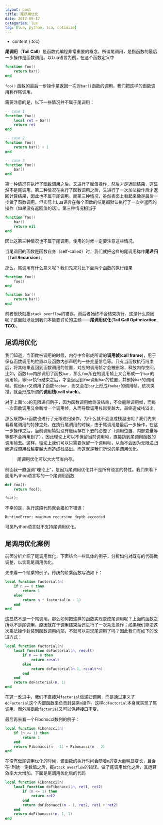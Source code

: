 ```yaml
---
layout: post
title: 尾调用优化
date: 2017-09-17
categories: lua
tag: [lua, python, tco, optimize]
---
```

* content
{:toc}

**尾调用**（**Tail Call**）是函数式编程非常重要的概念。所谓尾调用，是指函数的最后一步操作是函数调用。以Lua语言为例，在这个函数定义中

```lua
function foo()
	return bar()
end
```

```foo()``` 函数的最后一步操作是返回一次对```bar()```函数的调用，我们把这样的函数调用称作尾调用。

需要注意的是，以下一些情况并不属于尾调用：

```lua
-- case 1
function foo()
	local ret = bar()
	return ret
end

-- case 2
function foo()
	return bar() + 1
end

-- case 3
function foo()
	bar()
end
```
第一种情况在执行了函数调用之后，又进行了赋值操作，然后才是返回结果，这显然不是尾调用。第二种情况在执行了函数调用之后，又进行了一次加法操作后才返回计算结果，因此也不属于尾调用。而第三种情况，虽然表面上看起来像是最后一步做了函数调用，但实际上Lua语言在每个函数的结尾都默认执行了一次空返回的操作（如果没有返回值的话）。第三种情况相当于

```lua
function foo()
	bar()
	return nil
end
```
因此这第三种情况也不属于尾调用。使用的时候一定要注意这些情况。

当尾调用的函数是函数自身（self-called）时，我们就把这样的尾调用称作**尾递归**（**Tail Recursion**）。

那么，尾调用有什么意义呢？我们先来对比下面两个函数的执行结果

```lua
function foo()
	foo()
end
```

```lua
function bar()
	return bar()
end
```
前者很快就报```stack overflow```的错误，而后者始终不会结束执行。这是什么原因呢？这里就涉及到我们本篇要讨论的主题——**尾调用优化**(**Tail Call Optimization**, **TCO**)。



## 尾调用优化

我们知道，当函数被调用的时候，内存中会形成所谓的**调用帧**(**call frame**)，用于保存函数调用的位置以及函数内部声明的一些变量信息等。只有当函数执行结束后，将其结果返回到函数调用的位置，对应的调用帧才会被删除，释放内存空间。比如，函数```foo```内部调用了函数```bar```，那么```foo```所在的调用帧上又会形成一个```bar```的调用帧。等```bar```执行结束之后，才会返回到```foo```调用```bar```的位置，并删掉```bar```的调用帧。假设```bar```又调用了函数```foobar```，则又会在```bar```上形成```foobar```的调用帧。依次类推，就会形成所谓的**调用栈**(**call stack**)。

对于上面```foo```的无限递归例子，因为函数调用始终没结束，不会删除调用帧，而每一次函数调用又会新增一个调用帧，从而导致调用栈越变越大，最终造成栈溢出。

那么既然```bar```函数也进行了无限递归操作，为什么就不会造成栈溢出呢？我们先来看看尾调用的特殊之处。在执行尾调用的时候，由于尾调用是最后一步操作，在这一步操作之后，当前调用帧就没有继续存在下去的必要了（调用位置、内部变量等等都不会再用到了），因此理论上可以不保留当前调用帧，直接跳到尾调用函数的调用帧去。这样，理论上我们可以只需要保留一个调用帧，从而不会因为无限递归而造成调用栈越变越大而造成栈溢出。而这就是我们所说的尾调用优化。

>**尾调用优化可以大大节省内存。**

前面我一直强调“理论上”，是因为尾调用优化并不是所有语言的特性。我们来看下面用Python语言写的一个尾调用函数
```py
def foo():
    return foo();

foo();
```
不幸的是，执行这段代码就会报如下错误：
```
RuntimeError: maximum recursion depth exceeded
```
可见Python语言就不支持尾调用优化。

## 尾调用优化案例

前面分析介绍了尾调用优化，下面结合一些具体的例子，分析如何对既有的代码做调整，以实现尾调用优化。

先来看一个阶乘的例子。传统的阶乘函数写法如下：
```lua
local function factorial(n)
	if n == 0 then
		return 1
	else 
		return n * factorial(n - 1)
	end
end
```
这显然不是一个尾调用。那么如何把这样的函数实现变成尾调用呢？上面的函数之所以不是尾调用，原因就在于调用结束后还进行了一次乘法操作；如果我们能把这次乘法操作封装到函数调用内部，不就可以实现尾调用了吗？因此我们有如下的改进方式：
```lua
local function factorial(n)
	local function doFactorial(n, result)
		if n == 0 then
			return result
		else
			return doFactorial(n-1, result*n)
		end
	end
	return doFactorial(n, 1)
end
```
在这一改进中，我们不直接对```factorial```做递归调用，而是通过定义了```doFactorial```这个内部函数来负责封装乘```n```操作。这样```doFactorial```本身就实现了尾调用，而外层函数```factorial```又可以保持接口不变。

最后再来看一个Fibonacci数列的例子：
```lua
local function Fibonacci(n)
	if (n <= 1) then
		return 1
	end
	return Fibonacci(n - 1) + Fibonacci(n - 2)
end
```
在没有做尾调用优化的时候，该函数的执行时间会随着```n```的变大而明显变长，且会在```n```到达一定数值之后，报```stack overflow```的错误。做了尾调用优化之后，其运算效率大大增加。下面是尾调用优化后的代码
```lua
local function Fibonacci(n)
	local function doFibonacci(n, ret1, ret2)
		if (n <= 1) then
			return ret2
		end
		return doFibonacci(n - 1, ret2, ret1 + ret2)
	end
	return doFibonacci(n, 1, 1)
end
```
